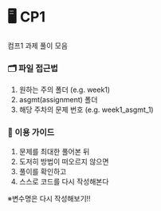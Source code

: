 # 🖥️ CP1 
컴프1 과제 풀이 모음


### 🗂️ 파일 접근법
1. 원하는 주의 폴더 (e.g. week1)
2. asgmt(assignment) 폴더
3. 해당 주차의 문제 번호 (e.g. week1_asgmt_1)
   
### 📝 이용 가이드
1. 문제를 최대한 풀어본 뒤
2. 도저히 방법이 떠오르지 않으면
3. 풀이를 확인하고
4. 스스로 코드를 다시 작성해본다
   
※변수명은 다시 작성해보기!!
